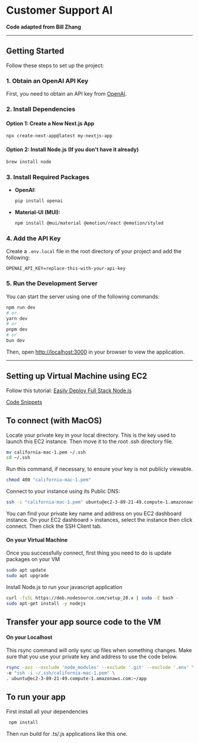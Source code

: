 # Customer Support AI

**Code adapted from Bill Zhang**

---

## Getting Started

Follow these steps to set up the project:

### 1. Obtain an OpenAI API Key
First, you need to obtain an API key from [OpenAI](https://platform.openai.com/).

### 2. Install Dependencies

#### Option 1: Create a New Next.js App
```bash
npx create-next-app@latest my-nextjs-app
```

#### Option 2: Install Node.js (If you don't have it already)
```bash
brew install node
```

### 3. Install Required Packages

- **OpenAI:**
  ```bash
  pip install openai
  ```

- **Material-UI (MUI):**
  ```bash
  npm install @mui/material @emotion/react @emotion/styled
  ```

### 4. Add the API Key

Create a `.env.local` file in the root directory of your project and add the following:

```env
OPENAI_API_KEY=replace-this-with-your-api-key
```

### 5. Run the Development Server

You can start the server using one of the following commands:

```bash
npm run dev
# or
yarn dev
# or
pnpm dev
# or
bun dev
```

Then, open [http://localhost:3000](http://localhost:3000) in your browser to view the application.

---

## Setting up Virtual Machine using EC2
Follow this tutorial: [Easily Deploy Full Stack Node.js](https://www.youtube.com/watch?v=nQdyiK7-VlQ)

[Code Snippets](https://www.sammeechward.com/deploying-full-stack-js-to-aws-ec2)

## To connect (with MacOS)
Locate your private key in your local directory. 
This is the key used to launch this EC2 instance.
Then move it to the root .ssh directory file.
```bash
mv california-mac-1.pem ~/.ssh
cd ~/.ssh
```

Run this command, if necessary, to ensure your key is not publicly viewable.
```bash
chmod 400 "california-mac-1.pem"
```

Connect to your instance using its Public DNS:
```bash
ssh -i "california-mac-1.pem" ubuntu@ec2-3-89-21-49.compute-1.amazonaws.com
```

You can find your private key name and address on you EC2 dashboard instance. On your EC2 dashboard > instances, select the instance then click connect. Then click the SSH Client tab.

#### On your Virtual Machine
Once you successfully connect, first thing you need to do is update
packages on your VM
```bash
sudo apt update
sudo apt upgrade
```

Install Node.js to run your javascript application
```bash
curl -fsSL https://deb.nodesource.com/setup_20.x | sudo -E bash -
sudo apt-get install -y nodejs
```

## Transfer your app source code to the VM
#### On your Localhost
This rsync command will only sync up files when something changes.
Make sure that you use your private key and address to use the code below.
```bash
rsync -avz --exclude 'node_modules' --exclude '.git' --exclude '.env' \
-e "ssh -i ~/.ssh/california-mac-1.pem" \
. ubuntu@ec2-3-89-21-49.compute-1.amazonaws.com:~/app
```

## To run your app
First install all your dependencies
```bash
 npm install
 ```

 Then run build for .ts/.js applications like this one.